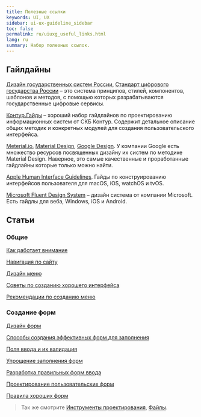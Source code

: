 ```yaml
---
title: Полезные ссылки
keywords: UI, UX
sidebar: ui-ux-guideline_sidebar
toc: false
permalink: ru/uiuxg_useful_links.html
lang: ru
summary: Набор полезных ссылок.
---
```


## Гайлдайны

[Дизайн государственных систем России](http://gov.design/), [Стандарт цифрового государства России](http://standart.gov.design) – это система принципов, стилей, компонентов, шаблонов и методов, с помощью которых разрабатываются государственные цифровые сервисы.

[Контур.Гайды](https://guides.kontur.ru/) – хороший набор гайдлайнов по проектированию информационных систем от СКБ Контур. Содержит детальное описание общих методик и конкретных модулей для создания пользовательского интерфейса.

[Meterial.io](https://material.io/), [Material Design](https://material.io/design/), [Google Design](https://design.google/). У компании Google есть множество ресурсов посвященных дизайну их систем по методике Material Design. Наверное, это самые качественные и проработанные гайдлайны которые только можно найти.

[Apple Human Interface Guidelines](https://developer.apple.com/design/human-interface-guidelines/). Гайды по конструированию интерфейсов пользователя для macOS, iOS, watchOS и tvOS.

[Microsoft Fluent Design System](https://www.microsoft.com/design/fluent/#/) – дизайн система от компании Microsoft. Есть гайдлы для веба, Windows, iOS и Android.

## Статьи

### Общие

[Как работает внимание](http://uxgu.ru/how-attention-works/)

[Навигация по сайту](http://tilda.education/articles-navigation)

[Дизайн меню](http://help-ru.tilda.ws/design-menu)

[Советы по созданию хорошего интерфейса](https://lpgenerator.ru/blog/2017/08/02/sovety-po-sozdaniyu-horoshego-polzovatelskogo-interfejsa-chast-1/)

[Рекомендации по созданию меню](http://blog.getgoodrank.ru/yuzabiliti-menyu-15-rekomendacij/)

### Создание форм

[Дизайн форм](http://uxgu.ru/form-design-best-practices/)

[Способы создания эффективных форм для заполнения](https://vc.ru/flood/24647-designing-efficient-forms)

[Поля ввода и их валидация](https://designpub.ru/%D0%BF%D0%BE%D0%BB%D1%8F-%D0%B2%D0%B2%D0%BE%D0%B4%D0%B0-%D0%B8-%D0%B8%D1%85-%D0%B2%D0%B0%D0%BB%D0%B8%D0%B4%D0%B0%D1%86%D0%B8%D1%8F-919324761efa)

[Упрощение заполнения форм](https://telegraf.design/16-dizajn-printsipov-kotorye-uprostyat-zapolnenie-lyuboj-formy/)

[Разработка правильных форм ввода](https://medium.com/@pavljenko/ux-%D0%BE%D0%B1%D0%B7%D0%BE%D1%80-%D1%80%D0%B0%D0%B7%D1%80%D0%B0%D0%B1%D0%BE%D1%82%D0%BA%D0%B0-%D0%BF%D1%80%D0%B0%D0%B2%D0%B8%D0%BB%D1%8C%D0%BD%D1%8B%D1%85-%D1%84%D0%BE%D1%80%D0%BC-%D0%B2%D0%B2%D0%BE%D0%B4%D0%B0-%D0%B8%D0%BD%D1%84%D0%BE%D1%80%D0%BC%D0%B0%D1%86%D0%B8%D0%B8-3844211d1e17)

[Проектирование пользовательских форм](https://ux-journal.ru/tag/design-forms?category=ui-design)

[Правила хороших форм](https://www.artlebedev.ru/technogrette/etc/forms/)

> Так же смотрите [Инструменты проектирования](uiuxg_prototyping_tools.ru.md), [Файлы](uiuxg_files.ru.md).
